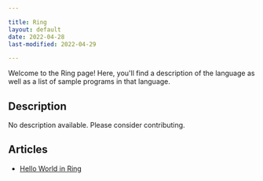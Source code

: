 ```yaml
---

title: Ring
layout: default
date: 2022-04-28
last-modified: 2022-04-29

---
```


Welcome to the Ring page! Here, you'll find a description of the language as well as a list of sample programs in that language.

## Description

No description available. Please consider contributing.

## Articles

- [Hello World in Ring](https://sampleprograms.io/projects/hello-world/ring)